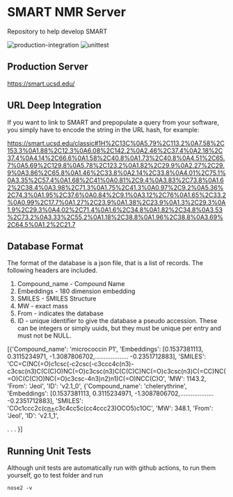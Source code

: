 # SMART NMR Server

Repository to help develop SMART 

![production-integration](https://github.com/mwang87/SMART_NMR/workflows/production-integration/badge.svg)
![unittest](https://github.com/mwang87/SMART_NMR/workflows/unittest/badge.svg)


## Production Server 

https://smart.ucsd.edu/

## URL Deep Integration

If you want to link to SMART and prepopulate a query from your software, you simply have to encode the string in the URL hash, for example:

https://smart.ucsd.edu/classic#1H%2C13C%0A5.79%2C113.2%0A7.58%2C153.3%0A1.88%2C12.3%0A6.08%2C142.2%0A2.46%2C37.4%0A2.18%2C37.4%0A4.14%2C66.6%0A1.58%2C40.8%0A1.73%2C40.8%0A4.51%2C65.7%0A5.69%2C129.8%0A5.78%2C123.2%0A1.82%2C29.9%0A2.27%2C29.9%0A3.86%2C65.8%0A1.46%2C33.8%0A2.14%2C33.8%0A4.01%2C75.1%0A3.35%2C57.4%0A1.68%2C41%0A0.81%2C9.4%0A3.83%2C73.8%0A1.62%2C38.4%0A3.98%2C71.3%0A1.75%2C41.3%0A0.97%2C9.2%0A5.36%2C74.3%0A1.95%2C37.6%0A0.84%2C9.1%0A3.12%2C76%0A1.65%2C33.2%0A0.99%2C17.7%0A1.27%2C23.9%0A1.38%2C23.9%0A1.3%2C29.3%0A1.9%2C29.3%0A4.02%2C71.4%0A1.6%2C34.8%0A1.82%2C34.8%0A3.53%2C73.2%0A3.33%2C55.2%0A1.18%2C38.8%0A1.96%2C38.8%0A3.69%2C64.5%0A1.2%2C21.7

## Database Format

The format of the database is a json file, that is a list of records. The following headers are included. 

1. Compound_name - Compound Name
1. Embeddings - 180 dimension embedding
1. SMILES - SMILES Structure
1. MW - exact mass
1. From - indicates the database
1. ID - unique identifier to give the database a pseudo accession. These can be integers or simply uuids, but they must be unique per entry and must not be NULL. 


[{'Compound_name': 'micrococcin P1',
  'Embeddings': [0.1537381113, 0.3115234971, -1.3087806702,................... -0.2351712883],
  'SMILES': 'CC=C(NC(=O)c1csc(-c2csc(-c3ccc4c(n3)-c3csc(n3)C(C(C)O)NC(=O)c3csc(n3)C(C(C)C)NC(=O)c3csc(n3)C(=CC)NC(=O)C(C(C)O)NC(=O)c3csc-4n3)n2)n1)C(=O)NCC(C)O',
  'MW': 1143.2,
  'From': 'Jeol',
  'ID': 'v2.1_0',
 {'Compound_name': 'chelerythrine',
  'Embeddings': [0.1537381113, 0.3115234971, -1.3087806702,................... -0.2351712883],
  'SMILES': 'COc1ccc2c(c[n+](C)c3c4cc5c(cc4ccc23)OCO5)c1OC',
  'MW': 348.1,
  'From': 'Jeol',
  'ID': 'v2.1_1',
  
  .
  .
  .
  }]

## Running Unit Tests

Although unit tests are automatically run with github actions, to run them yourself, go to test folder and run

```
nose2 -v
```
